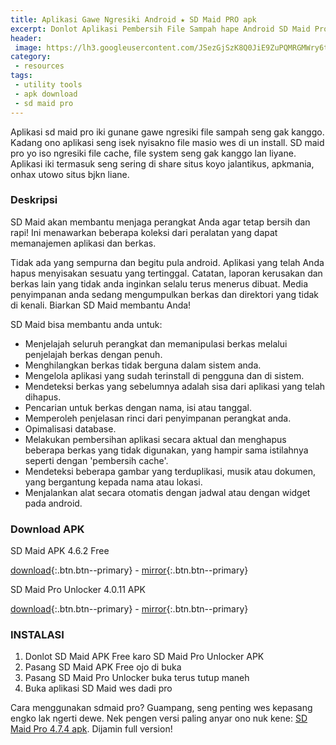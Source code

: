 ```yaml
---
title: Aplikasi Gawe Ngresiki Android ★ SD Maid PRO apk
excerpt: Donlot Aplikasi Pembersih File Sampah hape Android SD Maid Pro
header:
 image: https://lh3.googleusercontent.com/JSezGjSzK8Q0JiE9ZuPQMRGMWry6t1mwElamEg7yQs0FvMkHT-i9cKCpv7n-a-9oTw=w600-rw
category:
 - resources
tags:
 - utility tools
 - apk download
 - sd maid pro
---
```

Aplikasi sd maid pro iki gunane gawe ngresiki file sampah seng gak kanggo. Kadang ono aplikasi seng isek nyisakno file masio wes di un install. SD maid pro yo iso ngresiki file cache, file system seng gak kanggo lan liyane. Aplikasi iki termasuk seng sering di share situs koyo jalantikus, apkmania, onhax utowo situs bjkn liane.

### Deskripsi
SD Maid akan membantu menjaga perangkat Anda agar tetap bersih dan rapi!
Ini menawarkan beberapa koleksi dari peralatan yang dapat memanajemen aplikasi dan berkas.

Tidak ada yang sempurna dan begitu pula android.
Aplikasi yang telah Anda hapus menyisakan sesuatu yang tertinggal.
Catatan, laporan kerusakan dan berkas lain yang tidak anda inginkan selalu terus menerus dibuat.
Media penyimpanan anda sedang mengumpulkan berkas dan direktori yang tidak di kenali.
Biarkan SD Maid membantu Anda!

SD Maid bisa membantu anda untuk:
- Menjelajah seluruh perangkat dan memanipulasi berkas melalui penjelajah berkas dengan penuh.
- Menghilangkan berkas tidak berguna dalam sistem anda.
- Mengelola aplikasi yang sudah terinstall di pengguna dan di sistem.
- Mendeteksi berkas yang sebelumnya adalah sisa dari aplikasi yang telah dihapus.
- Pencarian untuk berkas dengan nama, isi atau tanggal.
- Memperoleh penjelasan rinci dari penyimpanan perangkat anda.
- Opimalisasi database.
- Melakukan pembersihan aplikasi secara aktual dan menghapus beberapa berkas yang tidak digunakan, yang hampir sama istilahnya seperti dengan 'pembersih cache'.
- Mendeteksi beberapa gambar yang terduplikasi, musik atau dokumen, yang bergantung kepada nama atau lokasi.
- Menjalankan alat secara otomatis dengan jadwal atau dengan widget pada android.

### Download APK
SD Maid APK 4.6.2 Free

[download](/dl/pcloud?code=XZ4y0GZluM6B1nrdVQFgRUoqRoyMuYyO3dX){:.btn.btn--primary} - [mirror](/dl/mega?hash=M18TiZga!UNBXZ_K54_81L3WiNNsFOvY6Bj6wFK8dRRKftkP4Sqc){:.btn.btn--primary} 

SD Maid Pro Unlocker 4.0.11 APK

[download](/dl/pcloud?code=XZfy0GZ93H5pl9ubuL4MKFWJ8wEzHuNAKMX){:.btn.btn--primary} - [mirror](/dl/mega?hash=UtFzjQJB!V5jfjMXrLiZySOVFm5MSEGddxExwhytNNBen1Lbsk6Y){:.btn.btn--primary} 

### INSTALASI
1. Donlot SD Maid APK Free karo SD Maid Pro Unlocker APK
2. Pasang SD Maid APK Free ojo di buka
3. Pasang SD Maid Pro Unlocker buka terus tutup maneh
4. Buka aplikasi SD Maid wes dadi pro

Cara menggunakan sdmaid pro? Guampang, seng penting wes kepasang engko lak ngerti dewe. Nek pengen versi paling anyar ono nuk kene: [SD Maid Pro 4.7.4 apk](/sd-maid-pro-apk-full-version-gratis). Dijamin full version!
